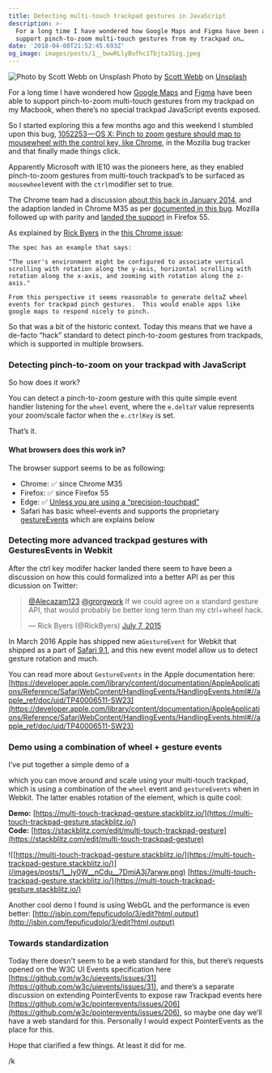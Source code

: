 ```yaml
---
title: Detecting multi-touch trackpad gestures in JavaScript
description: >-
  For a long time I have wondered how Google Maps and Figma have been able to
  support pinch-to-zoom multi-touch gestures from my trackpad on…
date: '2018-04-08T21:52:45.693Z'
og_image: images/posts/1__bwwRLlyBufhc1Tbjta3Szg.jpeg
---
```


![Photo by [Scott Webb](https://unsplash.com/photos/ZLeogVvtXk0?utm_source=unsplash&utm_medium=referral&utm_content=creditCopyText) on [Unsplash](https://unsplash.com/photos/kP0pjdyYNyU?utm_source=unsplash&utm_medium=referral&utm_content=creditCopyText)](/images/posts/1__bwwRLlyBufhc1Tbjta3Szg.jpeg)
Photo by [Scott Webb](https://unsplash.com/photos/ZLeogVvtXk0?utm_source=unsplash&utm_medium=referral&utm_content=creditCopyText) on [Unsplash](https://unsplash.com/photos/kP0pjdyYNyU?utm_source=unsplash&utm_medium=referral&utm_content=creditCopyText)

For a long time I have wondered how [Google Maps](http://maps.google.com/) and [Figma](http://figma.com) have been able to support pinch-to-zoom multi-touch gestures from my trackpad on my Macbook, when there’s no special trackpad JavaScript events exposed.

So I started exploring this a few months ago and this weekend I stumbled upon this bug, [1052253 — OS X: Pinch to zoom gesture should map to mousewheel with the control key, like Chrome](https://bugzilla.mozilla.org/show_bug.cgi?id=1052253 'https://bugzilla.mozilla.org/show_bug.cgi?id=1052253'), in the Mozilla bug tracker and that finally made things click.

Apparently Microsoft with IE10 was the pioneers here, as they enabled pinch-to-zoom gestures from multi-touch trackpad’s to be surfaced as `mousewheel`event with the `ctrl`modifier set to true.

The Chrome team had a discussion [about this back in January 2014](https://groups.google.com/a/chromium.org/forum/#!searchin/chromium-dev/mousewheel$20byers/chromium-dev/L_kaBhYFi5U/RIMFBx12dJoJ), and the adaption landed in Chrome M35 as per [documented in this bug](https://bugs.chromium.org/p/chromium/issues/detail?id=289887). Mozilla followed up with parity and [landed the support](https://bugzilla.mozilla.org/show_bug.cgi?id=1052253) in Firefox 55.

As explained by [Rick Byers](https://twitter.com/RickByers) in the [this Chrome issue](https://bugs.chromium.org/p/chromium/issues/detail?id=289887):

```
The spec has an example that says:

"The user's environment might be configured to associate vertical scrolling with rotation along the y-axis, horizontal scrolling with rotation along the x-axis, and zooming with rotation along the z-axis."

From this perspective it seems reasonable to generate deltaZ wheel events for trackpad pinch gestures.  This would enable apps like google maps to respond nicely to pinch.

```

So that was a bit of the historic context. Today this means that we have a de-facto “hack” standard to detect pinch-to-zoom gestures from trackpads, which is supported in multiple browsers.

### Detecting pinch-to-zoom on your trackpad with JavaScript

So how does it work?

You can detect a pinch-to-zoom gesture with this quite simple event handler listening for the `wheel` event, where the `e.deltaY` value represents your zoom/scale factor when the `e.ctrlKey` is set.

That’s it.

<script src="https://gist.github.com/auchenberg/9eae2e61ba01e0ea8747c8268ed5c8fd.js"></script>

#### What browsers does this work in?

The browser support seems to be as following:

- Chrome: ✅ since Chrome M35
- Firefox: ✅ since Firefox 55
- Edge: ✅ [Unless you are using a “precision-touchpad”](https://developer.microsoft.com/en-us/microsoft-edge/platform/issues/7134034/)
- Safari has basic wheel-events and supports the proprietary [gestureEvents](https://developer.mozilla.org/en-US/docs/Web/API/GestureEvent) which are explains below

### Detecting more advanced trackpad gestures with GesturesEvents in Webkit

After the ctrl key modifer hacker landed there seem to have been a discussion on how this could formalized into a better API as per this dicussion on Twitter:

<blockquote class="twitter-tweet"><p lang="en" dir="ltr"><a href="https://twitter.com/Alecazam123?ref_src=twsrc%5Etfw">@Alecazam123</a> <a href="https://twitter.com/grorgwork?ref_src=twsrc%5Etfw">@grorgwork</a> If we could agree on a standard gesture API, that would probably be better long term than my ctrl+wheel hack.</p>&mdash; Rick Byers (@RickByers) <a href="https://twitter.com/RickByers/status/618380969343451136?ref_src=twsrc%5Etfw">July 7, 2015</a></blockquote> <script async src="https://platform.twitter.com/widgets.js" charset="utf-8"></script>

In March 2016 Apple has shipped new a`GestureEvent` for Webkit that shipped as a part of [Safari 9.1](https://webkit.org/blog/6008/new-web-features-in-safari/), and this new event model allow us to detect gesture rotation and much.

You can read more about `GestureEvents` in the Apple documentation here: [https://developer.apple.com/library/content/documentation/AppleApplications/Reference/SafariWebContent/HandlingEvents/HandlingEvents.html#//apple_ref/doc/uid/TP40006511-SW23](https://developer.apple.com/library/content/documentation/AppleApplications/Reference/SafariWebContent/HandlingEvents/HandlingEvents.html#//apple_ref/doc/uid/TP40006511-SW23)

### Demo using a combination of wheel + gesture events

I’ve put together a simple demo of a <div> which you can move around and scale using your multi-touch trackpad, which is using a combination of the `wheel` event and `gestureEvents` when in Webkit. The latter enables rotation of the element, which is quite cool:

**Demo:** [https://multi-touch-trackpad-gesture.stackblitz.io/](https://multi-touch-trackpad-gesture.stackblitz.io/)  
**Code:** [https://stackblitz.com/edit/multi-touch-trackpad-gesture](https://stackblitz.com/edit/multi-touch-trackpad-gesture)

![[https://multi-touch-trackpad-gesture.stackblitz.io/](https://multi-touch-trackpad-gesture.stackblitz.io/)](/images/posts/1__ly0W__nCdu__7DmiA3j7arww.png)
[https://multi-touch-trackpad-gesture.stackblitz.io/](https://multi-touch-trackpad-gesture.stackblitz.io/)

Another cool demo I found is using WebGL and the performance is even better: [http://jsbin.com/fepuficudolo/3/edit?html,output](http://jsbin.com/fepuficudolo/3/edit?html,output)

### Towards standardization

Today there doesn't seem to be a web standard for this, but there’s requests opened on the W3C UI Events specification here [https://github.com/w3c/uievents/issues/31](https://github.com/w3c/uievents/issues/31), and there’s a separate discussion on extending PointerEvents to expose raw Trackpad events here [https://github.com/w3c/pointerevents/issues/206](https://github.com/w3c/pointerevents/issues/206), so maybe one day we’ll have a web standard for this. Personally I would expect PointerEvents as the place for this.

Hope that clarified a few things. At least it did for me.

/k
